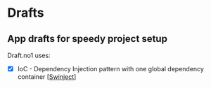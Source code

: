 # Drafts
## App drafts for speedy project setup

Draft.no1 uses:

- [x] IoC - Dependency Injection pattern with one global dependency container [[Swinject](https://github.com/Swinject/Swinject)]
